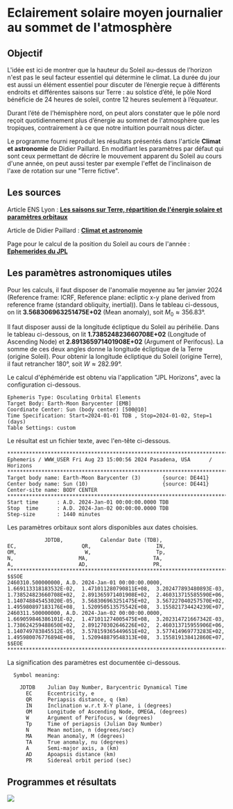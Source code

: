 # Eclairement solaire moyen journalier au sommet de l'atmosphère

## Objectif

L'idée est ici de montrer que la hauteur du Soleil au-dessus de l’horizon n'est pas le seul facteur essentiel qui détermine le climat. La durée du jour est aussi un élément essentiel pour discuter de l’énergie reçue à différents endroits et différentes saisons sur Terre : au solstice d’été, le pôle Nord bénéficie de 24 heures de soleil, contre 12 heures seulement à l’équateur.

Durant l’été de l’hémisphère nord, on peut alors constater que le pôle nord reçoit quotidiennement plus d’énergie au sommet de l'atmosphère que les tropiques, contrairement à ce que notre intuition pourrait nous dicter.

Le programme fourni reproduit les résultats présentés dans l'article **Climat et astronomie** de Didier Paillard. En modifiant les paramètres par défaut qui sont ceux permettant de décrire le mouvement apparent du Soleil au cours d'une année, on peut aussi tester par exemple l'effet de l'inclinaison de l'axe de rotation sur une "Terre fictive".

## Les sources

Article ENS Lyon : [**Les saisons sur Terre, répartition de l'énergie solaire et paramètres orbitaux**](https://planet-terre.ens-lyon.fr/ressource/saisons.xml)

Article de Didier Paillard : [**Climat et astronomie**](http://clea-astro.eu/archives/cahiers-clairaut/CLEA_CahiersClairaut_170_04.pdf)

Page pour le calcul de la position du Soleil au cours de l'année : [**Ephemerides du JPL**](https://ssd.jpl.nasa.gov/horizons/app.html#/)

## Les paramètres astronomiques utiles

Pour les calculs, il faut disposer de l'anomalie moyenne au 1er janvier 2024 (Reference frame: ICRF, Reference plane: ecliptic x-y plane derived from reference frame (standard obliquity, inertial)). Dans le tableau ci-dessous, on lit **3.568306963251475E+02** (Mean anomaly), soit $M_0 \approx 356.83°$.

Il faut disposer aussi de la longitude écliptique du Soleil au périhélie. Dans le tableau ci-dessous, on lit **1.738524823660708E+02** (Longitude of Ascending Node) et **2.891365971401908E+02** (Argument of Perifocus). La somme de ces deux angles donne la longitude écliptique de la Terre (origine Soleil). Pour obtenir la longitude écliptique du Soleil (origine Terre), il faut retrancher 180°, soit $W \approx 282.99°$.

Le calcul d'éphéméride est obtenu via l'application "JPL Horizons", avec la configuration ci-dessous.

```
Ephemeris Type: Osculating Orbital Elements
Target Body: Earth-Moon Barycenter [EMB]
Coordinate Center: Sun (body center) [500@10]
Time Specification: Start=2024-01-01 TDB , Stop=2024-01-02, Step=1 (days)
Table Settings: custom
```

Le résultat est un fichier texte, avec l'en-tête ci-dessous.

```
*******************************************************************************
Ephemeris / WWW_USER Fri Aug 23 15:00:56 2024 Pasadena, USA      / Horizons
*******************************************************************************
Target body name: Earth-Moon Barycenter (3)       {source: DE441}
Center body name: Sun (10)                        {source: DE441}
Center-site name: BODY CENTER
*******************************************************************************
Start time      : A.D. 2024-Jan-01 00:00:00.0000 TDB
Stop  time      : A.D. 2024-Jan-02 00:00:00.0000 TDB
Step-size       : 1440 minutes
```

Les paramètres orbitaux sont alors disponibles aux dates choisies.

```
            JDTDB,            Calendar Date (TDB),                     EC,                     QR,                     IN,                     OM,                      W,                     Tp,                      N,                     MA,                     TA,                      A,                     AD,                     PR,
**************************************************************************************************************************************************************************************************************************************************************************************************************************************************
$$SOE
2460310.500000000, A.D. 2024-Jan-01 00:00:00.0000,  1.669113318183532E-02,  1.471011280790811E+08,  3.202477893480893E-03,  1.738524823660708E+02,  2.891365971401908E+02,  2.460313715585590E+06,  1.140748845453020E-05,  3.568306963251475E+02,  3.567227040257570E+02,  1.495980897183176E+08,  1.520950513575542E+08,  3.155821734424239E+07,
2460311.500000000, A.D. 2024-Jan-02 00:00:00.0000,  1.669059846386101E-02,  1.471011274005475E+08,  3.202314721667342E-03,  1.738624259488650E+02,  2.891270302646226E+02,  2.460313715955906E+06,  1.140749783845512E-05,  3.578159365449651E+02,  3.577414969773283E+02,  1.495980076776894E+08,  1.520948879548313E+08,  3.155819138412860E+07,
$$EOE
**************************************************************************************************************************************************************************************************************************************************************************************************************************************************
```

La signification des paramètres est documentée ci-dessous.

```
  Symbol meaning:

    JDTDB    Julian Day Number, Barycentric Dynamical Time
      EC     Eccentricity, e
      QR     Periapsis distance, q (km)
      IN     Inclination w.r.t X-Y plane, i (degrees)
      OM     Longitude of Ascending Node, OMEGA, (degrees)
      W      Argument of Perifocus, w (degrees)
      Tp     Time of periapsis (Julian Day Number)
      N      Mean motion, n (degrees/sec)
      MA     Mean anomaly, M (degrees)
      TA     True anomaly, nu (degrees)
      A      Semi-major axis, a (km)
      AD     Apoapsis distance (km)
      PR     Sidereal orbit period (sec)
```
## Programmes et résultats

![](Data/Figure1.png)

